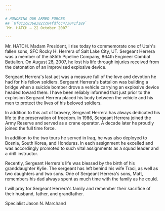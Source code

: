 ```yaml
---
---

# HONORING OUR ARMED FORCES
## `0f0c1c836e382cc04fdfcc473041f189`
`Mr. HATCH — 22 October 2007`

---
```



Mr. HATCH. Madam President, I rise today to commemorate one of Utah's 
fallen sons, SFC Rocky H. Herrera of Salt Lake City, UT. Sergeant 
Herrera was a member of the 585th Pipeline Company, 864th Engineer 
Combat Battalion. On August 28, 2007, he lost his life through injuries 
received from the detonation of an improvised explosive device.

Sergeant Herrera's last act was a measure full of the love and 
devotion he had for his fellow soldiers. Sergeant Herrera's battalion 
was building a bridge when a suicide bomber drove a vehicle carrying an 
explosive device headed toward them. I have been reliably informed that 
just prior to the explosion Sergeant Herrera placed his body between 
the vehicle and his men to protect the lives of his beloved soldiers.

In addition to this act of bravery, Sergeant Herrera has always 
dedicated his life to the preservation of freedom. In 1986, Sergeant 
Herrera joined the Army Reserve and served as a crane operator. A 
decade later he proudly joined the full time force.

In addition to the two tours he served in Iraq, he was also deployed 
to Bosnia, South Korea, and Honduras. In each assignment he excelled 
and was accordingly promoted to such vital assignments as a squad 
leader and a drill instructor.

Recently, Sergeant Herrera's life was blessed by the birth of his 
granddaughter Kylie. The sergeant has left behind his wife Traci, as 
well as two daughters and two sons. One of Sergeant Herrera's sons, 
Matt, remembers his dad always spent as much time with the family as he 
could.

I will pray for Sergeant Herrera's family and remember their 
sacrifice of their husband, father, and grandfather.













Specialist Jason N. Marchand
